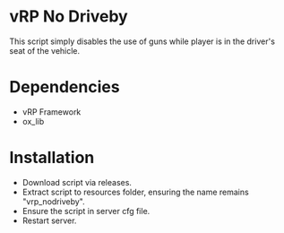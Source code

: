 # vRP No Driveby

This script simply disables the use of guns while player is in the driver's seat of the vehicle.

# Dependencies

- vRP Framework
- ox_lib

# Installation

- Download script via releases.
- Extract script to resources folder, ensuring the name remains "vrp_nodriveby".
- Ensure the script in server cfg file.
- Restart server.
